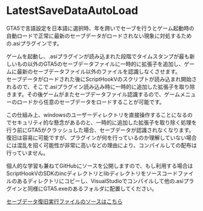 # LatestSaveDataAutoLoad
GTA5で言語設定を日本語に選択時、年を跨いでセーブを行うとゲーム起動時の自動ロードで正常に最新のセーブデータがロードされない現象に対処するための.asiプラグインです。  
  
ゲームを起動し、.asiプラグインが読み込まれた段階でタイムスタンプが最も新しいもの以外のGTA5のセーブデータファイルに一時的に拡張子を追加し、ゲームに最新のセーブデータファイル以外のファイルを認識しなくさせます。  
セーブデータがロードされた後にScriptHookVのスクリプトが読み込まれ開始されるので、そこで.asiプラグイン読み込み時に一時的に追加した拡張子を取り除きます。その後ゲームがまたセーブデータファイル認識するので、ゲームメニューのロードから任意のセーブデータをロードすることが可能です。  
  
この仕組み上、windowsのユーザーディレクトリを直接操作することになるのでセキュリティ的な懸念があるのと、一時的に追加した拡張子を取り除く処理を行う前にGTA5がクラッシュした場合、セーブデータが認識されなくなります。復旧は容易に可能ですが、プラグインが何を行っているのか理解していない場合には混乱を招く可能性が非常に高いなどの理由により、コンパイルしての配布は行っていません。 
  
個人的な学習も兼ねてGitHubにソースを公開しますので、もし利用する場合はScriptHookVのSDKのincディレクトリとlibディレクトリをソースコードファイルのあるディレクトリにコピーし、VisualStudioでコンパイルして他の.asiプラグインと同様にGTA5.exeのあるフォルダに配置してください。

[セーブデータ復旧実行ファイルのソースはこちら](https://github.com/nepnep2023/LSDALtest)
